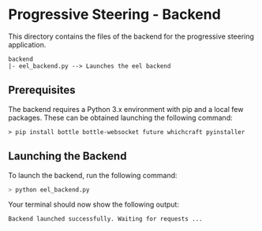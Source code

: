 # Progressive Steering - Backend
This directory contains the files of the backend for the progressive steering application.

```
backend
|- eel_backend.py --> Launches the eel backend
```

## Prerequisites
The backend requires a Python 3.x environment with pip and a local few packages. These can be obtained launching the following command:

```
> pip install bottle bottle-websocket future whichcraft pyinstaller
```


## Launching the Backend
To launch the backend, run the following command:

```sh
> python eel_backend.py
```

Your terminal should now show the following output:
```
Backend launched successfully. Waiting for requests ...
```
